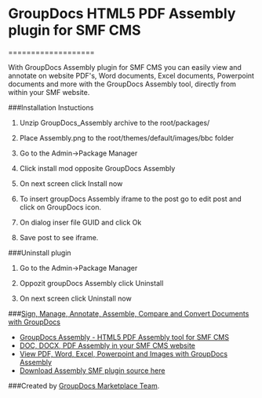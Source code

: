 # GroupDocs HTML5 PDF Assembly plugin for SMF CMS
===================


With GroupDocs Assembly plugin for SMF CMS you can easily view and annotate on website PDF's, Word documents, Excel documents, Powerpoint documents and more with the GroupDocs Assembly tool, directly from within your SMF website.


###Installation Instuctions

1. Unzip GroupDocs_Assembly archive to the root/packages/

2. Place Assembly.png to the root/themes/default/images/bbc folder
3. Go to the Admin->Package Manager
4. Click install mod opposite GroupDocs Assembly

5. On next screen click Install now

6. To insert groupDocs Assembly iframe to the post go to edit post and click on GroupDocs icon.

7. On dialog inser file GUID and click Ok

8. Save post to see iframe.

###Uninstall plugin

1. Go to the Admin->Package Manager

2. Oppozit groupDocs Assembly click Uninstall

3. On next screen click Uninstall now

###[Sign, Manage, Annotate, Assemble, Compare and Convert Documents with GroupDocs](http://groupdocs.com)
* [GroupDocs Assembly - HTML5 PDF Assembly tool for SMF CMS](http://groupdocs.com/apps/Assembly)
* [DOC, DOCX, PDF Assembly in your SMF CMS website](http://forums.SMF.com/free-modules/22931-groupdocs-Assembly.html)
* [View PDF, Word, Excel, Powerpoint and Images with GroupDocs Assembly](http://groupdocs.com/apps/Assembly)
* [Download Assembly SMF plugin source here](https://github.com/groupdocs/SMF-groupdocs-Assembly-source)

###Created by [GroupDocs Marketplace Team](http://groupdocs.com/marketplace/).